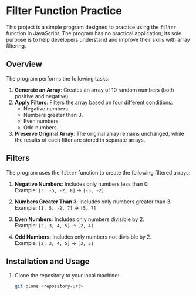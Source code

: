# Filter Function Practice

This project is a simple program designed to practice using the `filter` function in JavaScript. The program has no practical application; its sole purpose is to help developers understand and improve their skills with array filtering.

## Overview

The program performs the following tasks:

1. **Generate an Array**: Creates an array of 10 random numbers (both positive and negative).
2. **Apply Filters**: Filters the array based on four different conditions:
   - Negative numbers.
   - Numbers greater than 3.
   - Even numbers.
   - Odd numbers.
3. **Preserve Original Array**: The original array remains unchanged, while the results of each filter are stored in separate arrays.

## Filters

The program uses the `filter` function to create the following filtered arrays:

1. **Negative Numbers**: Includes only numbers less than 0.  
   Example: `[3, -5, -2, 8]` → `[-5, -2]`

2. **Numbers Greater Than 3**: Includes only numbers greater than 3.  
   Example: `[1, 5, -2, 7]` → `[5, 7]`

3. **Even Numbers**: Includes only numbers divisible by 2.  
   Example: `[2, 3, 4, 5]` → `[2, 4]`

4. **Odd Numbers**: Includes only numbers not divisible by 2.  
   Example: `[2, 3, 4, 5]` → `[3, 5]`

## Installation and Usage

1. Clone the repository to your local machine:
   ```bash
   git clone <repository-url>
